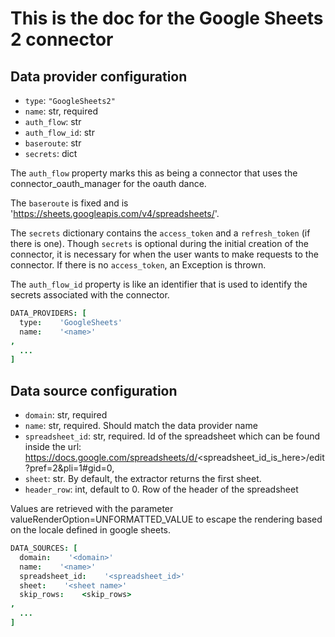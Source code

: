 # This is the doc for the Google Sheets 2 connector

## Data provider configuration

* `type`: `"GoogleSheets2"`
* `name`: str, required
* `auth_flow`: str
* `auth_flow_id`: str
* `baseroute`: str
* `secrets`: dict

The `auth_flow` property marks this as being a connector that uses the connector_oauth_manager for the oauth dance.

The `baseroute` is fixed and is 'https://sheets.googleapis.com/v4/spreadsheets/'.

The `secrets` dictionary contains the `access_token` and a `refresh_token` (if there is one). Though `secrets` is optional during the initial creation of the connector, it is necessary for when the user wants to make requests to the connector. If there is no `access_token`, an Exception is thrown.

The `auth_flow_id` property is like an identifier that is used to identify the secrets associated with the connector.


```coffee
DATA_PROVIDERS: [
  type:    'GoogleSheets'
  name:    '<name>'
,
  ...
]
```

## Data source configuration

* `domain`: str, required
* `name`: str, required. Should match the data provider name
* `spreadsheet_id`: str, required. Id of the spreadsheet which can be found inside
the url: https://docs.google.com/spreadsheets/d/<spreadsheet_id_is_here>/edit?pref=2&pli=1#gid=0,
* `sheet`: str. By default, the extractor returns the first sheet.
* `header_row`: int, default to 0. Row of the header of the spreadsheet

Values are retrieved with the parameter valueRenderOption=UNFORMATTED_VALUE to escape the rendering based on the locale defined in google sheets.

```coffee
DATA_SOURCES: [
  domain:    '<domain>'
  name:    '<name>'
  spreadsheet_id:    '<spreadsheet_id>'
  sheet:    '<sheet name>'
  skip_rows:    <skip_rows>
,
  ...
]
```